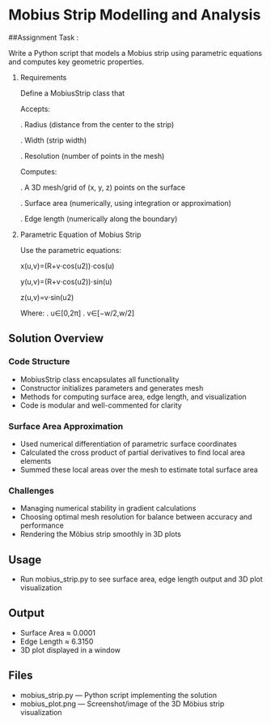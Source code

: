 # Mobius Strip Modelling and Analysis

##Assignment Task :

Write a Python script that models a Mobius strip using parametric equations and computes key geometric properties.

1. Requirements

   Define a MobiusStrip class that

   Accepts:

      . Radius (distance from the center to the strip)

      . Width (strip width)

      . Resolution (number of points in the mesh)


   Computes:

      . A 3D mesh/grid of (x, y, z) points on the surface

      . Surface area (numerically, using integration or approximation)

      . Edge length (numerically along the boundary)

2. Parametric Equation of Mobius Strip
   
   Use the parametric equations:

      x(u,v)=(R+v⋅cos⁡(u2))⋅cos⁡(u)
   
      y(u,v)=(R+v⋅cos⁡(u2))⋅sin⁡(u)
   
      z(u,v)=v⋅sin⁡(u2)
   
      Where:
            . u∈[0,2π]
            . v∈[−w/2,w/2]

## Solution Overview 

### Code Structure  
- MobiusStrip class encapsulates all functionality  
- Constructor initializes parameters and generates mesh  
- Methods for computing surface area, edge length, and visualization  
- Code is modular and well-commented for clarity  

### Surface Area Approximation  
- Used numerical differentiation of parametric surface coordinates  
- Calculated the cross product of partial derivatives to find local area elements  
- Summed these local areas over the mesh to estimate total surface area  

### Challenges  
- Managing numerical stability in gradient calculations  
- Choosing optimal mesh resolution for balance between accuracy and performance  
- Rendering the Möbius strip smoothly in 3D plots  

## Usage  
- Run mobius_strip.py to see surface area, edge length output and 3D plot visualization  

## Output  
- Surface Area ≈  0.0001 
- Edge Length ≈  6.3150
- 3D plot displayed in a window  

## Files  
- mobius_strip.py — Python script implementing the solution  
- mobius_plot.png — Screenshot/image of the 3D Möbius strip visualization  

